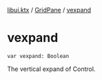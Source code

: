 [libui.ktx](../README.md) / [GridPane](README.md) / [vexpand](vexpand.md)

# vexpand

`var vexpand: Boolean`

The vertical expand of Control.
